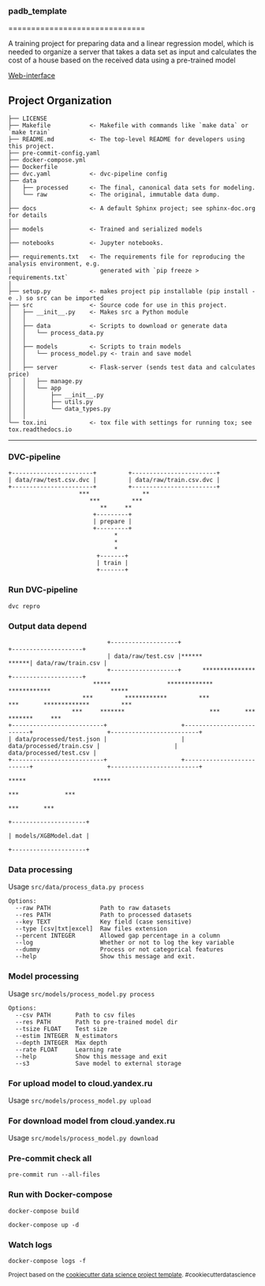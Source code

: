### padb_template
==============================

A training project for preparing data and a linear regression model, which is needed to organize a server that takes a data set as input and calculates the cost of a house based on the received data using a pre-trained model

[Web-interface](https://github.com/gfnIvanov/padb_web)

Project Organization
------------

    ├── LICENSE
    ├── Makefile           <- Makefile with commands like `make data` or `make train`
    ├── README.md          <- The top-level README for developers using this project.
    ├── pre-commit-config.yaml
    ├── docker-compose.yml
    ├── Dockerfile
    ├── dvc.yaml           <- dvc-pipeline config
    ├── data
    │   ├── processed      <- The final, canonical data sets for modeling.
    │   └── raw            <- The original, immutable data dump.
    │
    ├── docs               <- A default Sphinx project; see sphinx-doc.org for details
    │
    ├── models             <- Trained and serialized models
    │
    ├── notebooks          <- Jupyter notebooks.
    │
    ├── requirements.txt   <- The requirements file for reproducing the analysis environment, e.g.
    │                         generated with `pip freeze > requirements.txt`
    │
    ├── setup.py           <- makes project pip installable (pip install -e .) so src can be imported
    ├── src                <- Source code for use in this project.
    │   ├── __init__.py    <- Makes src a Python module
    │   │
    │   ├── data           <- Scripts to download or generate data
    │   │   └── process_data.py
    │   │
    │   ├── models         <- Scripts to train models 
    │   │   └── process_model.py <- train and save model
    │   │
    │   ├── server         <- Flask-server (sends test data and calculates price)
    │   │   ├── manage.py
    │   │   └── app 
    │   │       ├── __init__.py 
    │   │       ├── utils.py 
    │   │       └── data_types.py 
    │   │ 
    └── tox.ini            <- tox file with settings for running tox; see tox.readthedocs.io


--------

### DVC-pipeline

```
+-----------------------+         +------------------------+
| data/raw/test.csv.dvc |         | data/raw/train.csv.dvc |
+-----------------------+         +------------------------+
                    ***               **
                       ***         ***
                          **     **
                        +---------+
                        | prepare |
                        +---------+
                              *
                              *
                              *
                         +-------+
                         | train |
                         +-------+
```

### Run DVC-pipeline

```
dvc repro
```

### Output data depend

```
                            +-------------------+                           +--------------------+
                            | data/raw/test.csv |******               ******| data/raw/train.csv |
                            +-------------------+      ***************      +--------------------+
                        *****                *************          ************                 *****
                     ***         ************         ***             ***       *************         ***
                  ***     *******                        ***       ***                       *******     ***
+--------------------------+                     +--------------------------+                     +-------------------------+
| data/processed/test.json |                     | data/processed/train.csv |                     | data/processed/test.csv |
+--------------------------+                     +--------------------------+                     +-------------------------+
                                                                         *****                   *****
                                                                              ***             ***
                                                                                 ***       ***
                                                                            +---------------------+
                                                                            | models/XGBModel.dat |
                                                                            +---------------------+
```

### Data processing

Usage ```src/data/process_data.py process```

```
Options:
  --raw PATH              Path to raw datasets
  --res PATH              Path to processed datasets
  --key TEXT              Key field (case sensitive)
  --type [csv|txt|excel]  Raw files extension
  --percent INTEGER       Allowed gap percentage in a column
  --log                   Whether or not to log the key variable
  --dummy                 Process or not categorical features
  --help                  Show this message and exit.
```

### Model processing

Usage ```src/models/process_model.py process```

```
Options:
  --csv PATH       Path to csv files
  --res PATH       Path to pre-trained model dir
  --tsize FLOAT    Test size
  --estim INTEGER  N_estimators
  --depth INTEGER  Max depth
  --rate FLOAT     Learning rate
  --help           Show this message and exit
  --s3             Save model to external storage
```

### For upload model to cloud.yandex.ru

Usage ```src/models/process_model.py upload```

### For download model from cloud.yandex.ru

Usage ```src/models/process_model.py download```

### Pre-commit check all
```
pre-commit run --all-files
```

### Run with Docker-compose
```
docker-compose build

docker-compose up -d
```

### Watch logs
```
docker-compose logs -f
```

<p><small>Project based on the <a target="_blank" href="https://drivendata.github.io/cookiecutter-data-science/">cookiecutter data science project template</a>. #cookiecutterdatascience</small></p>
